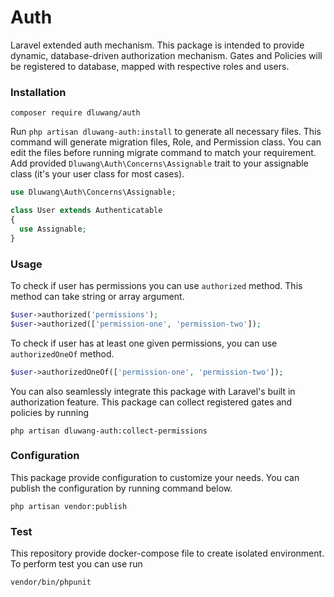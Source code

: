 # Auth
Laravel extended auth mechanism. This package is intended to provide dynamic, database-driven authorization mechanism. Gates and Policies will be registered to database, mapped with respective roles and users.

### Installation
```
composer require dluwang/auth
```

Run `php artisan dluwang-auth:install` to generate all necessary files. This command will generate migration files, Role, and Permission class. You can edit the files before running migrate command to match your requirement. Add provided `Dluwang\Auth\Concerns\Assignable` trait to your assignable class (it's your user class for most cases).

```php
use Dluwang\Auth\Concerns\Assignable;

class User extends Authenticatable
{
  use Assignable;
}
```

### Usage

To check if user has permissions you can use `authorized` method. This method can take string or array argument.

```php
$user->authorized('permissions');
$user->authorized(['permission-one', 'permission-two']);
```

To check if user has at least one given permissions, you can use `authorizedOneOf` method.

```php
$user->authorizedOneOf(['permission-one', 'permission-two']);
```

You can also seamlessly integrate this package with Laravel's built in authorization feature. This package can collect registered gates and policies by running

```
php artisan dluwang-auth:collect-permissions
```

### Configuration

This package provide configuration to customize your needs. You can publish the configuration by running command below.
```
php artisan vendor:publish
```

### Test
This repository provide docker-compose file to create isolated environment. To perform test you can use run

```
vendor/bin/phpunit
```